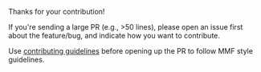 Thanks for your contribution!

If you're sending a large PR (e.g., >50 lines), please open an issue first about
the feature/bug, and indicate how you want to contribute.

Use [contributing guidelines](https://github.com/facebookresearch/mmf/tree/main/.github/CONTRIBUTING.md) before opening up the PR to follow MMF style guidelines.
